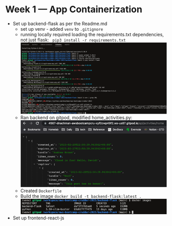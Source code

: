 # Week 1 — App Containerization

-   Set up backend-flask as per the Readme.md
    -   set up venv - added `venv` to `.gitignore`
    -   running locally required loading the requirements.txt dependencies, not just flask:
        ` pip3 install -r requirements.txt`
        ![](assets/wk1/python-setup.png)
    -   Ran backend on gitpod, modified home_activities.py:
        ![](assets/wk1/run-backend.png)
    -   Created `Dockerfile`
    -   Build the image
        `docker build -t backend-flask:latest .`
        ![](assets/wk1/docker-images-backend.png)
-   Set up frontend-react-js
